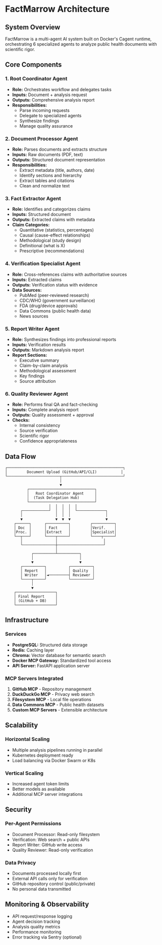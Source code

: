 # FactMarrow Architecture

## System Overview

FactMarrow is a multi-agent AI system built on Docker's Cagent runtime, orchestrating 6 specialized agents to analyze public health documents with scientific rigor.

## Core Components

### 1. Root Coordinator Agent
- **Role:** Orchestrates workflow and delegates tasks
- **Inputs:** Document + analysis request
- **Outputs:** Comprehensive analysis report
- **Responsibilities:**
  - Parse incoming requests
  - Delegate to specialized agents
  - Synthesize findings
  - Manage quality assurance

### 2. Document Processor Agent
- **Role:** Parses documents and extracts structure
- **Inputs:** Raw documents (PDF, text)
- **Outputs:** Structured document representation
- **Responsibilities:**
  - Extract metadata (title, authors, date)
  - Identify sections and hierarchy
  - Extract tables and citations
  - Clean and normalize text

### 3. Fact Extractor Agent
- **Role:** Identifies and categorizes claims
- **Inputs:** Structured document
- **Outputs:** Extracted claims with metadata
- **Claim Categories:**
  - Quantitative (statistics, percentages)
  - Causal (cause-effect relationships)
  - Methodological (study design)
  - Definitional (what is X)
  - Prescriptive (recommendations)

### 4. Verification Specialist Agent
- **Role:** Cross-references claims with authoritative sources
- **Inputs:** Extracted claims
- **Outputs:** Verification status with evidence
- **Data Sources:**
  - PubMed (peer-reviewed research)
  - CDC/WHO (government surveillance)
  - FDA (drug/device approvals)
  - Data Commons (public health data)
  - News sources

### 5. Report Writer Agent
- **Role:** Synthesizes findings into professional reports
- **Inputs:** Verification results
- **Outputs:** Markdown analysis report
- **Report Sections:**
  - Executive summary
  - Claim-by-claim analysis
  - Methodological assessment
  - Key findings
  - Source attribution

### 6. Quality Reviewer Agent
- **Role:** Performs final QA and fact-checking
- **Inputs:** Complete analysis report
- **Outputs:** Quality assessment + approval
- **Checks:**
  - Internal consistency
  - Source verification
  - Scientific rigor
  - Confidence appropriateness

## Data Flow

```
┌─────────────────────────────────────────────────────┐
│         Document Upload (GitHub/API/CLI)           │
└────────────────────────┬────────────────────────────┘
                         │
                         ▼
          ┌──────────────────────────────┐
          │   Root Coordinator Agent     │
          │  (Task Delegation Hub)       │
          └──────────────────────────────┘
                    │  │  │  │  │
       ┌────────────┘  │  │  │  └─────────────┐
       │               │  │  │                │
       ▼               ▼  ▼  ▼                ▼
    ┌──────┐      ┌──────────┐         ┌──────────┐
    │ Doc  │      │ Fact     │         │Verif.    │
    │Proc. │      │Extract   │         │Specialist│
    └──┬───┘      └────┬─────┘         └────┬─────┘
       │               │                     │
       └───────────────┼─────────────────────┘
                       │
            ┌──────────┴──────────┐
            │                     │
            ▼                     ▼
       ┌──────────┐          ┌──────────┐
       │ Report   │          │ Quality  │
       │ Writer   │◄─────────┤ Reviewer │
       └────┬─────┘          └──────────┘
            │
            ▼
    ┌──────────────────┐
    │ Final Report     │
    │ (GitHub + DB)    │
    └──────────────────┘
```

## Infrastructure

### Services
- **PostgreSQL:** Structured data storage
- **Redis:** Caching layer
- **Chroma:** Vector database for semantic search
- **Docker MCP Gateway:** Standardized tool access
- **API Server:** FastAPI application server

### MCP Servers Integrated
1. **GitHub MCP** - Repository management
2. **DuckDuckGo MCP** - Privacy web search
3. **Filesystem MCP** - Local file operations
4. **Data Commons MCP** - Public health datasets
5. **Custom MCP Servers** - Extensible architecture

## Scalability

### Horizontal Scaling
- Multiple analysis pipelines running in parallel
- Kubernetes deployment ready
- Load balancing via Docker Swarm or K8s

### Vertical Scaling
- Increased agent token limits
- Better models as available
- Additional MCP server integrations

## Security

### Per-Agent Permissions
- Document Processor: Read-only filesystem
- Verification: Web search + public APIs
- Report Writer: GitHub write access
- Quality Reviewer: Read-only verification

### Data Privacy
- Documents processed locally first
- External API calls only for verification
- GitHub repository control (public/private)
- No personal data transmitted

## Monitoring & Observability

- API request/response logging
- Agent decision tracking
- Analysis quality metrics
- Performance monitoring
- Error tracking via Sentry (optional)
